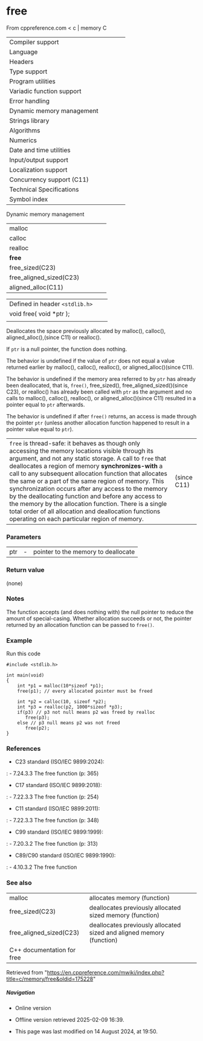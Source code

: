 # free

From cppreference.com
< c‎ | memory
 C

|  |  |  |  |  |
| --- | --- | --- | --- | --- |
| Compiler support | | | | |
| Language | | | | |
| Headers | | | | |
| Type support | | | | |
| Program utilities | | | | |
| Variadic function support | | | | |
| Error handling | | | | |
| Dynamic memory management | | | | |
| Strings library | | | | |
| Algorithms | | | | |
| Numerics | | | | |
| Date and time utilities | | | | |
| Input/output support | | | | |
| Localization support | | | | |
| Concurrency support (C11) | | | | |
| Technical Specifications | | | | |
| Symbol index | | | | |

 Dynamic memory management

|  |  |  |  |  |
| --- | --- | --- | --- | --- |
| malloc | | | | |
| calloc | | | | |
| realloc | | | | |
| ****free**** | | | | |
| free_sized(C23) | | | | |
| free_aligned_sized(C23) | | | | |
| aligned_alloc(C11) | | | | |

|  |  |  |
| --- | --- | --- |
| Defined in header `<stdlib.h>` |  |  |
| void free( void \*ptr ); |  |  |
|  |  |  |

Deallocates the space previously allocated by malloc(), calloc(), aligned_alloc(),(since C11) or realloc().

If `ptr` is a null pointer, the function does nothing.

The behavior is undefined if the value of `ptr` does not equal a value returned earlier by malloc(), calloc(), realloc(), or aligned_alloc()(since C11).

The behavior is undefined if the memory area referred to by `ptr` has already been deallocated, that is, `free()`, free_sized(), free_aligned_sized()(since C23), or realloc() has already been called with `ptr` as the argument and no calls to malloc(), calloc(), realloc(), or aligned_alloc()(since C11) resulted in a pointer equal to `ptr` afterwards.

The behavior is undefined if after `free()` returns, an access is made through the pointer `ptr` (unless another allocation function happened to result in a pointer value equal to `ptr`).

|  |  |
| --- | --- |
| `free` is thread-safe: it behaves as though only accessing the memory locations visible through its argument, and not any static storage.  A call to `free` that deallocates a region of memory **synchronizes-with** a call to any subsequent allocation function that allocates the same or a part of the same region of memory. This synchronization occurs after any access to the memory by the deallocating function and before any access to the memory by the allocation function. There is a single total order of all allocation and deallocation functions operating on each particular region of memory. | (since C11) |

### Parameters

|  |  |  |
| --- | --- | --- |
| ptr | - | pointer to the memory to deallocate |

### Return value

(none)

### Notes

The function accepts (and does nothing with) the null pointer to reduce the amount of special-casing. Whether allocation succeeds or not, the pointer returned by an allocation function can be passed to `free()`.

### Example

Run this code

```
#include <stdlib.h>
 
int main(void)
{
    int *p1 = malloc(10*sizeof *p1);
    free(p1); // every allocated pointer must be freed
 
    int *p2 = calloc(10, sizeof *p2);
    int *p3 = realloc(p2, 1000*sizeof *p3);
    if(p3) // p3 not null means p2 was freed by realloc
       free(p3);
    else // p3 null means p2 was not freed
       free(p2);
}

```

### References

- C23 standard (ISO/IEC 9899:2024):

:   - 7.24.3.3 The free function (p: 365)

- C17 standard (ISO/IEC 9899:2018):

:   - 7.22.3.3 The free function (p: 254)

- C11 standard (ISO/IEC 9899:2011):

:   - 7.22.3.3 The free function (p: 348)

- C99 standard (ISO/IEC 9899:1999):

:   - 7.20.3.2 The free function (p: 313)

- C89/C90 standard (ISO/IEC 9899:1990):

:   - 4.10.3.2 The free function

### See also

|  |  |
| --- | --- |
| malloc | allocates memory   (function) |
| free_sized(C23) | deallocates previously allocated sized memory   (function) |
| free_aligned_sized(C23) | deallocates previously allocated sized and aligned memory   (function) |
| C++ documentation for free | |

Retrieved from "<https://en.cppreference.com/mwiki/index.php?title=c/memory/free&oldid=175228>"

##### Navigation

- Online version
- Offline version retrieved 2025-02-09 16:39.

- This page was last modified on 14 August 2024, at 19:50.